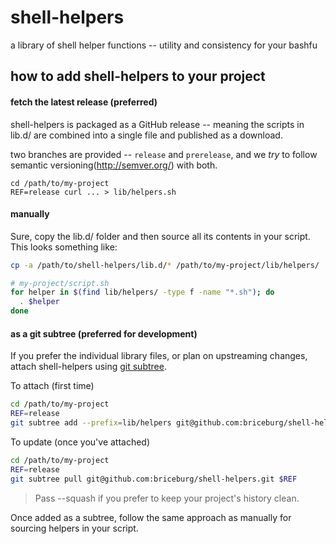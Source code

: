 # shell-helpers
a library of shell helper functions -- utility and consistency for your bashfu

## how to add shell-helpers to your project

#### fetch the latest release (preferred)

shell-helpers is packaged as a GitHub release -- meaning the scripts in lib.d/
are combined into a single file and published as a download.

two branches are provided -- `release` and `prerelease`, and we _try_ to follow semantic versioning(http://semver.org/) with both.

```
cd /path/to/my-project
REF=release curl ... > lib/helpers.sh
```

#### manually

Sure, copy the lib.d/ folder and then source all its contents in your script.
This looks something like:

```sh
cp -a /path/to/shell-helpers/lib.d/* /path/to/my-project/lib/helpers/
```

```sh
# my-project/script.sh
for helper in $(find lib/helpers/ -type f -name "*.sh"); do
  . $helper
done
```

#### as a git subtree (preferred for development)

If you prefer the individual library files, or plan on upstreaming changes,
attach shell-helpers using [git subtree](http://git.kernel.org/cgit/git/git.git/plain/contrib/subtree/git-subtree.txt).

To attach (first time)
```sh
cd /path/to/my-project
REF=release
git subtree add --prefix=lib/helpers git@github.com:briceburg/shell-helpers.git $REF
```

To update (once you've attached)
```sh
cd /path/to/my-project
REF=release
git subtree pull git@github.com:briceburg/shell-helpers.git $REF
```
> Pass --squash if you prefer to keep your project's history clean.

Once added as a subtree, follow the same approach as manually for sourcing
helpers in your script.
